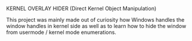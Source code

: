 KERNEL OVERLAY HIDER (Direct Kernel Object Manipulation)

This project was mainly made out of curiosity how Windows handles the window handles in kernel side as well as to learn how to hide the window from usermode / kernel mode enumerations.
